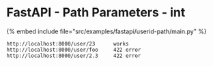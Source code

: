 # FastAPI - Path Parameters - int



{% embed include file="src/examples/fastapi/userid-path/main.py" %}

```
http://localhost:8000/user/23      works
http://localhost:8000/user/foo     422 error
http://localhost:8000/user/2.3     422 error
```


